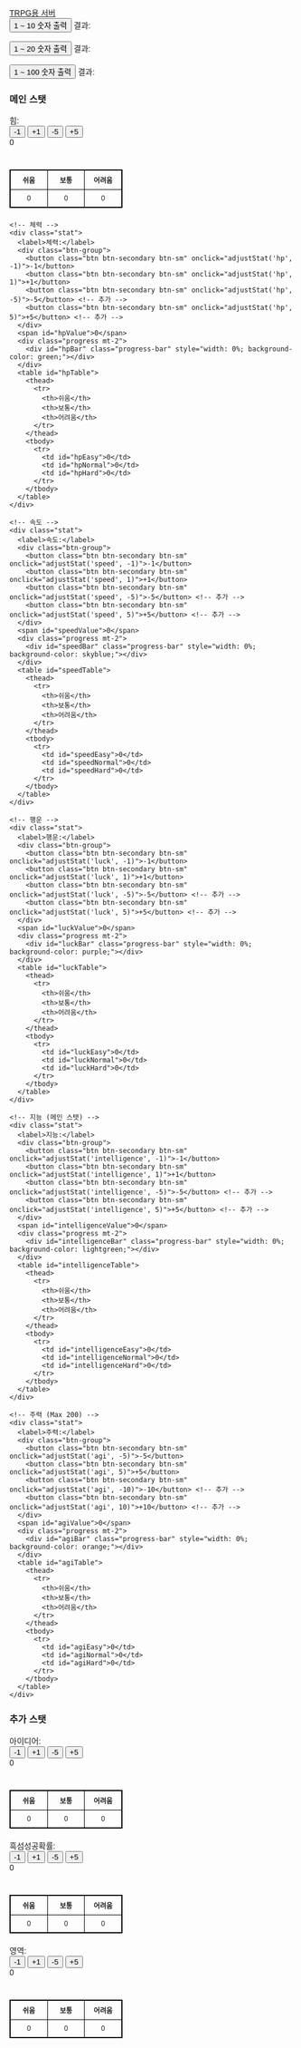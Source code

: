 
<html lang="ko">
<head>
  <meta charset="UTF-8">
  <meta name="viewport" content="width=device-width, initial-scale=1.0">
  <title>TRPG용 서버</title>
  <!-- Bootstrap CSS -->
  <link href="https://stackpath.bootstrapcdn.com/bootstrap/4.5.2/css/bootstrap.min.css" rel="stylesheet">
  <style>
    body {
      font-family: Arial, sans-serif;
      padding: 20px;
    }
    /* Stat bars */
    .stat {
      margin-bottom: 20px;
    }
    .progress {
      height: 30px; /* Set bar height to 30px */
      width: 200px;
    }
    /* Table styles */
    table {
      margin-top: 10px;
      border-collapse: collapse;
      width: 200px;
      font-size: 12px;
    }
    table, th, td {
      border: 1px solid black;
    }
    th, td {
      padding: 8px;
      text-align: center;
      width: 200px;
      height: 30px; /* Set table cell height to 30px */
    }
    .btn-group {
      margin-right: 10px;
    }
    /* Hide additional stats by default */
    #additionalStats {
      display: none;
    }
  </style>
</head>
<body>

  <!-- Navbar using Bootstrap -->
  <nav class="navbar navbar-dark bg-dark">
    <a class="navbar-brand" href="#">TRPG용 서버</a>
  </nav>

  <!-- Random Number Buttons -->
  <div class="mt-4">
    <button id="roll1to9Btn" class="btn btn-primary mr-3">1 ~ 10 숫자 출력</button>
    <span id="roll1to9Result">결과: </span>
    <br><br>
    <button id="roll1to20Btn" class="btn btn-primary mr-3">1 ~ 20 숫자 출력</button>
    <span id="roll1to20Result">결과: </span>
    <br><br>
    <button id="roll1to100Btn" class="btn btn-primary mr-3">1 ~ 100 숫자 출력</button>
    <span id="roll1to100Result">결과: </span>
  </div>

  <!-- 메인 스탯 -->
  <h3 class="mt-5">메인 스탯</h3>
  <div class="mt-4">
    <!-- 힘 -->
    <div class="stat">
      <label>힘:</label>
      <div class="btn-group">
        <button class="btn btn-secondary btn-sm" onclick="adjustStat('str', -1)">-1</button>
        <button class="btn btn-secondary btn-sm" onclick="adjustStat('str', 1)">+1</button>
        <button class="btn btn-secondary btn-sm" onclick="adjustStat('str', -5)">-5</button> <!-- 추가 -->
        <button class="btn btn-secondary btn-sm" onclick="adjustStat('str', 5)">+5</button> <!-- 추가 -->
      </div>
      <span id="strValue">0</span>
      <div class="progress mt-2">
        <div id="strBar" class="progress-bar" style="width: 0%; background-color: red;"></div>
      </div>
      <!-- Difficulty Table -->
      <table id="strTable">
        <thead>
          <tr>
            <th>쉬움</th>
            <th>보통</th>
            <th>어려움</th>
          </tr>
        </thead>
        <tbody>
          <tr>
            <td id="strEasy">0</td>
            <td id="strNormal">0</td>
            <td id="strHard">0</td>
          </tr>
        </tbody>
      </table>
    </div>

    <!-- 체력 -->
    <div class="stat">
      <label>체력:</label>
      <div class="btn-group">
        <button class="btn btn-secondary btn-sm" onclick="adjustStat('hp', -1)">-1</button>
        <button class="btn btn-secondary btn-sm" onclick="adjustStat('hp', 1)">+1</button>
        <button class="btn btn-secondary btn-sm" onclick="adjustStat('hp', -5)">-5</button> <!-- 추가 -->
        <button class="btn btn-secondary btn-sm" onclick="adjustStat('hp', 5)">+5</button> <!-- 추가 -->
      </div>
      <span id="hpValue">0</span>
      <div class="progress mt-2">
        <div id="hpBar" class="progress-bar" style="width: 0%; background-color: green;"></div>
      </div>
      <table id="hpTable">
        <thead>
          <tr>
            <th>쉬움</th>
            <th>보통</th>
            <th>어려움</th>
          </tr>
        </thead>
        <tbody>
          <tr>
            <td id="hpEasy">0</td>
            <td id="hpNormal">0</td>
            <td id="hpHard">0</td>
          </tr>
        </tbody>
      </table>
    </div>

    <!-- 속도 -->
    <div class="stat">
      <label>속도:</label>
      <div class="btn-group">
        <button class="btn btn-secondary btn-sm" onclick="adjustStat('speed', -1)">-1</button>
        <button class="btn btn-secondary btn-sm" onclick="adjustStat('speed', 1)">+1</button>
        <button class="btn btn-secondary btn-sm" onclick="adjustStat('speed', -5)">-5</button> <!-- 추가 -->
        <button class="btn btn-secondary btn-sm" onclick="adjustStat('speed', 5)">+5</button> <!-- 추가 -->
      </div>
      <span id="speedValue">0</span>
      <div class="progress mt-2">
        <div id="speedBar" class="progress-bar" style="width: 0%; background-color: skyblue;"></div>
      </div>
      <table id="speedTable">
        <thead>
          <tr>
            <th>쉬움</th>
            <th>보통</th>
            <th>어려움</th>
          </tr>
        </thead>
        <tbody>
          <tr>
            <td id="speedEasy">0</td>
            <td id="speedNormal">0</td>
            <td id="speedHard">0</td>
          </tr>
        </tbody>
      </table>
    </div>

    <!-- 행운 -->
    <div class="stat">
      <label>행운:</label>
      <div class="btn-group">
        <button class="btn btn-secondary btn-sm" onclick="adjustStat('luck', -1)">-1</button>
        <button class="btn btn-secondary btn-sm" onclick="adjustStat('luck', 1)">+1</button>
        <button class="btn btn-secondary btn-sm" onclick="adjustStat('luck', -5)">-5</button> <!-- 추가 -->
        <button class="btn btn-secondary btn-sm" onclick="adjustStat('luck', 5)">+5</button> <!-- 추가 -->
      </div>
      <span id="luckValue">0</span>
      <div class="progress mt-2">
        <div id="luckBar" class="progress-bar" style="width: 0%; background-color: purple;"></div>
      </div>
      <table id="luckTable">
        <thead>
          <tr>
            <th>쉬움</th>
            <th>보통</th>
            <th>어려움</th>
          </tr>
        </thead>
        <tbody>
          <tr>
            <td id="luckEasy">0</td>
            <td id="luckNormal">0</td>
            <td id="luckHard">0</td>
          </tr>
        </tbody>
      </table>
    </div>

    <!-- 지능 (메인 스탯) -->
    <div class="stat">
      <label>지능:</label>
      <div class="btn-group">
        <button class="btn btn-secondary btn-sm" onclick="adjustStat('intelligence', -1)">-1</button>
        <button class="btn btn-secondary btn-sm" onclick="adjustStat('intelligence', 1)">+1</button>
        <button class="btn btn-secondary btn-sm" onclick="adjustStat('intelligence', -5)">-5</button> <!-- 추가 -->
        <button class="btn btn-secondary btn-sm" onclick="adjustStat('intelligence', 5)">+5</button> <!-- 추가 -->
      </div>
      <span id="intelligenceValue">0</span>
      <div class="progress mt-2">
        <div id="intelligenceBar" class="progress-bar" style="width: 0%; background-color: lightgreen;"></div>
      </div>
      <table id="intelligenceTable">
        <thead>
          <tr>
            <th>쉬움</th>
            <th>보통</th>
            <th>어려움</th>
          </tr>
        </thead>
        <tbody>
          <tr>
            <td id="intelligenceEasy">0</td>
            <td id="intelligenceNormal">0</td>
            <td id="intelligenceHard">0</td>
          </tr>
        </tbody>
      </table>
    </div>

    <!-- 주력 (Max 200) -->
    <div class="stat">
      <label>주력:</label>
      <div class="btn-group">
        <button class="btn btn-secondary btn-sm" onclick="adjustStat('agi', -5)">-5</button>
        <button class="btn btn-secondary btn-sm" onclick="adjustStat('agi', 5)">+5</button>
        <button class="btn btn-secondary btn-sm" onclick="adjustStat('agi', -10)">-10</button> <!-- 추가 -->
        <button class="btn btn-secondary btn-sm" onclick="adjustStat('agi', 10)">+10</button> <!-- 추가 -->
      </div>
      <span id="agiValue">0</span>
      <div class="progress mt-2">
        <div id="agiBar" class="progress-bar" style="width: 0%; background-color: orange;"></div>
      </div>
      <table id="agiTable">
        <thead>
          <tr>
            <th>쉬움</th>
            <th>보통</th>
            <th>어려움</th>
          </tr>
        </thead>
        <tbody>
          <tr>
            <td id="agiEasy">0</td>
            <td id="agiNormal">0</td>
            <td id="agiHard">0</td>
          </tr>
        </tbody>
      </table>
    </div>
  </div>
  <h3 class="mt-5">추가 스탯</h3>
    <!-- 아이디어 (추가 스탯) -->
    <div class="stat">
      <label>아이디어:</label>
      <div class="btn-group">
        <button class="btn btn-secondary btn-sm" onclick="adjustStat('idea', -1)">-1</button> <!-- 추가 -->
        <button class="btn btn-secondary btn-sm" onclick="adjustStat('idea', 1)">+1</button> <!-- 추가 -->
        <button class="btn btn-secondary btn-sm" onclick="adjustStat('idea', -5)">-5</button> <!-- 추가 -->
        <button class="btn btn-secondary btn-sm" onclick="adjustStat('idea', 5)">+5</button> <!-- 추가 -->
      </div>
      <span id="ideaValue">0</span>
      <div class="progress mt-2">
        <div id="ideaBar" class="progress-bar" style="width: 0%; background-color: blue;"></div>
      </div>
      <table id="ideaTable">
        <thead>
          <tr>
            <th>쉬움</th>
            <th>보통</th>
            <th>어려움</th>
          </tr>
        </thead>
        <tbody>
          <tr>
            <td id="ideaEasy">0</td>
            <td id="ideaNormal">0</td>
            <td id="ideaHard">0</td>
          </tr>
        </tbody>
      </table>
    </div>
  </div>
    <div class="stat">
      <label>흑섬성공확률:</label>
      <div class="btn-group">
        <button class="btn btn-secondary btn-sm" onclick="adjustStat('blackspark', -1)">-1</button> <!-- 추가 -->
        <button class="btn btn-secondary btn-sm" onclick="adjustStat('blackspark', 1)">+1</button> <!-- 추가 -->
        <button class="btn btn-secondary btn-sm" onclick="adjustStat('blackspark', -5)">-5</button> <!-- 추가 -->
        <button class="btn btn-secondary btn-sm" onclick="adjustStat('blackspark', 5)">+5</button> <!-- 추가 -->
      </div>
      <span id="blacksparkValue">0</span>
      <div class="progress mt-2">
        <div id="blacksparkBar" class="progress-bar" style="width: 0%; background-color: blue;"></div>
      </div>
      <table id="blacksparkTable">
        <thead>
          <tr>
            <th>쉬움</th>
            <th>보통</th>
            <th>어려움</th>
          </tr>
        </thead>
        <tbody>
          <tr>
            <td id="blacksparkEasy">0</td>
            <td id="blacksparkNormal">0</td>
            <td id="blacksparkHard">0</td>
          </tr>
        </tbody>
      </table>
    </div>
  </div>
    <div class="stat">
      <label>영역:</label>
      <div class="btn-group">
        <button class="btn btn-secondary btn-sm" onclick="adjustStat('domain', -1)">-1</button> <!-- 추가 -->
        <button class="btn btn-secondary btn-sm" onclick="adjustStat('domain', 1)">+1</button> <!-- 추가 -->
        <button class="btn btn-secondary btn-sm" onclick="adjustStat('domain', -5)">-5</button> <!-- 추가 -->
        <button class="btn btn-secondary btn-sm" onclick="adjustStat('domain', 5)">+5</button> <!-- 추가 -->
      </div>
      <span id="domainValue">0</span>
      <div class="progress mt-2">
        <div id="domainBar" class="progress-bar" style="width: 0%; background-color: blue;"></div>
      </div>
      <table id="domainTable">
        <thead>
          <tr>
            <th>쉬움</th>
            <th>보통</th>
            <th>어려움</th>
          </tr>
        </thead>
        <tbody>
          <tr>
            <td id="domainEasy">0</td>
            <td id="domainNormal">0</td>
            <td id="domainHard">0</td>
          </tr>
        </tbody>
      </table>
    </div>
  </div>
  <!-- JavaScript -->
  <script>
    // 주사위 버튼 이벤트
    document.getElementById('roll1to9Btn').addEventListener('click', function() {
      const result = Math.floor(Math.random() * 10) + 1;
      document.getElementById('roll1to9Result').textContent = "결과: " + result;
    });

    document.getElementById('roll1to20Btn').addEventListener('click', function() {
      const result = Math.floor(Math.random() * 20) + 1;
      document.getElementById('roll1to20Result').textContent = "결과: " + result;
    });

    document.getElementById('roll1to100Btn').addEventListener('click', function() {
      const result = Math.floor(Math.random() * 100) + 1;
      document.getElementById('roll1to100Result').textContent = "결과: " + result;
    });

    // Stat limits
    const maxValues = {
      str: 20,
      hp: 20,
      speed: 20,
      luck: 20,
      intelligence: 20,
      agi: 200,
      extraAgi: 100,
      idea: 20,
      blackspark: 20,
      domain: 20
    };

    function adjustStat(stat, amount) {
      const valueElement = document.getElementById(stat + 'Value');
      let currentValue = parseInt(valueElement.textContent);

      const newValue = Math.min(maxValues[stat], Math.max(0, currentValue + amount));
      valueElement.textContent = newValue;

      const progressBar = document.getElementById(stat + 'Bar');
      progressBar.style.width = (newValue / maxValues[stat]) * 100 + '%';

      // Update difficulty table
      const easyValue = Math.round(newValue * 5);
      const normalValue = Math.round(newValue * 2.5);
      const hardValue = newValue;

      document.getElementById(stat + 'Easy').textContent = easyValue;
      document.getElementById(stat + 'Normal').textContent = normalValue;
      document.getElementById(stat + 'Hard').textContent = hardValue;
    }

    
  </script>

  <!-- Bootstrap JS and dependencies -->
  <script src="https://code.jquery.com/jquery-3.5.1.slim.min.js"></script>
  <script src="https://cdn.jsdelivr.net/npm/@popperjs/core@2.9.2/dist/umd/popper.min.js"></script>
  <script src="https://stackpath.bootstrapcdn.com/bootstrap/4.5.2/js/bootstrap.min.js"></script>

</body>
</html>

